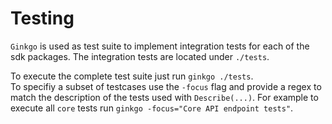 # Testing

`Ginkgo` is used as test suite to implement integration tests for each of the sdk packages. The integration tests are 
located under `./tests`.

To execute the complete test suite just run  `ginkgo ./tests`.  
To specifiy a subset of testcases use  the `-focus` flag and provide a regex to match the description of the tests 
used with `Describe(...)`. For example to execute all `core` tests run `ginkgo -focus="Core API endpoint tests"`.
